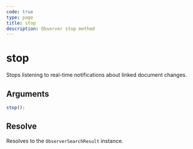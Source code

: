 ```yaml
---
code: true
type: page
title: stop
description: Observer stop method
---
```


# stop

Stops listening to real-time notifications about linked document changes.

## Arguments

```js
stop();
```

## Resolve

Resolves to the `ObserverSearchResult` instance.
